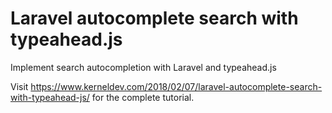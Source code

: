 # Laravel autocomplete search with typeahead.js
Implement search autocompletion with Laravel and typeahead.js

Visit https://www.kerneldev.com/2018/02/07/laravel-autocomplete-search-with-typeahead-js/ for the complete tutorial.
